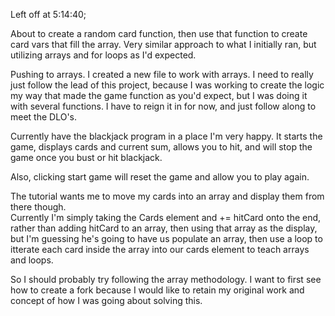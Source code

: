 Left off at 5:14:40;

About to create a random card function, then use that function to create card vars that fill the array.
Very similar approach to what I initially ran, but utilizing arrays and for loops as I'd expected.


Pushing to arrays.  I created a new file to work with arrays.  I need to really just follow the lead of this project,
because I was working to create the logic my way that made the game function as you'd expect, but I was doing it with 
several functions.  I have to reign it in for now, and just follow along to meet the DLO's.



Currently have the blackjack program in a place I'm very happy.
It starts the game, displays cards and current sum, allows you to hit,
and will stop the game once you bust or hit blackjack.  

Also, clicking start game will reset the game and allow you to play again.

The tutorial wants me to move my cards into an array and display them from there though.  
Currently I'm simply taking the Cards element and += hitCard onto the end, rather than
adding hitCard to an array, then using that array as the display, but I'm guessing he's going 
to have us populate an array, then use a loop to itterate each card inside the array into our
cards element to teach arrays and loops.  

So I should probably try following the array methodology.  I want to first see how to create a fork
because I would like to retain my original work and concept of how I was going about solving this.
